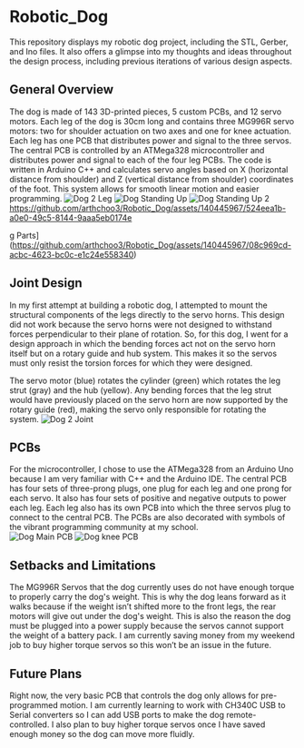 # Robotic_Dog
This repository displays my robotic dog project, including the STL, Gerber, and Ino files. It also offers a glimpse into my thoughts and ideas throughout the design process, including previous iterations of various design aspects.

## General Overview
 The dog is made of 143 3D-printed pieces, 5 custom PCBs, and 12 servo motors. Each leg of the dog is 30cm long and contains three MG996R servo motors: two for shoulder actuation on two axes and one for knee actuation. Each leg has one PCB that distributes power and signal to the three servos. The central PCB is controlled by an ATMega328 microcontroller and distributes power and signal to each of the four leg PCBs. The code is written in Arduino C++ and calculates servo angles based on X (horizontal distance from shoulder) and Z (vertical distance from shoulder) coordinates of the foot. This system allows for smooth linear motion and easier programming.
![Dog 2 Leg](https://github.com/arthchoo3/Robotic_Dog/assets/140445967/3cca1a64-80d2-4610-9812-5a4194ab8efb)
![Dog Standing Up](https://github.com/arthchoo3/Robotic_Dog/assets/140445967/9a2b34aa-a8fb-4a82-b717-2ca8a31ef286)
![Dog Standing Up 2](https://github.com/arthchoo3/Robotic_Dog/assets/140445967/ddeacf45-d78a-49c4-9054-25f4c0445189)
https://github.com/arthchoo3/Robotic_Dog/assets/140445967/524eea1b-a0e0-49c5-8144-9aaa5eb0174e

g Parts](https://github.com/arthchoo3/Robotic_Dog/assets/140445967/08c969cd-acbc-4623-bc0c-e1c24e558340)


## Joint Design
In my first attempt at building a robotic dog, I attempted to mount the structural components of the legs directly to the servo horns. This design did not work because the servo horns were not designed to withstand forces perpendicular to their plane of rotation. So, for this dog, I went for a design approach in which the bending forces act not on the servo horn itself but on a rotary guide and hub system. This makes it so the servos must only resist the torsion forces for which they were designed.

The servo motor (blue) rotates the cylinder (green) which rotates the leg strut (gray) and the hub (yellow). Any bending forces that the leg strut would have previously placed on the servo horn are now supported by the rotary guide (red), making the servo only responsible for rotating the system.
![Dog 2 Joint](https://github.com/arthchoo3/Robotic_Dog/assets/140445967/d6daaeb5-4d5b-46df-a669-bc10ba195efe)

## PCBs
For the microcontroller, I chose to use the ATMega328 from an Arduino Uno because I am very familiar with C++ and the Arduino IDE. The central PCB has four sets of three-prong plugs, one plug for each leg and one prong for each servo. It also has four sets of positive and negative outputs to power each leg. Each leg also has its own PCB into which the three servos plug to connect to the central PCB.
The PCBs are also decorated with symbols of the vibrant programming community at my school.  
![Dog Main PCB](https://github.com/arthchoo3/Robotic_Dog/assets/140445967/65dabec6-20ab-4b3c-a956-38c645a6b7d3)
![Dog knee PCB](https://github.com/arthchoo3/Robotic_Dog/assets/140445967/9696339b-598c-4e50-865b-fc28dd12991e)

## Setbacks and Limitations
The MG996R Servos that the dog currently uses do not have enough torque to properly carry the dog's weight. This is why the dog leans forward as it walks because if the weight isn’t shifted more to the front legs, the rear motors will give out under the dog's weight. This is also the reason the dog must be plugged into a power supply because the servos cannot support the weight of a battery pack. I am currently saving money from my weekend job to buy higher torque servos so this won’t be an issue in the future. 

## Future Plans
Right now, the very basic PCB that controls the dog only allows for pre-programmed motion. I am currently learning to work with CH340C USB to Serial converters so I can add USB ports to make the dog remote-controlled. I also plan to buy higher torque servos once I have saved enough money so the dog can move more fluidly.

